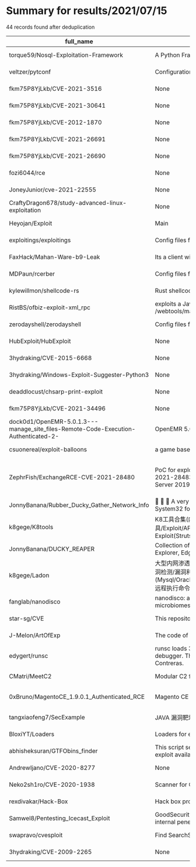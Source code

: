 
# Summary for results/2021/07/15
    
44 records found after deduplication

| full_name | description | html_url | matched_list | matched_count | pushed_at | size | stargazers_count | language | forks_count |
|------------------------------------------------------------------------------------|------------------------------------------------------------------------------------------------------------------------------------------------------------------------------------------------------------------------------------------------------------------|-------------------------------------------------------------------------------------------------------|---------------------------------------------------|-----------------|---------------------------|--------|--------------------|------------|---------------|
| torque59/Nosql-Exploitation-Framework | A Python Framework For NoSQL Scanning and Exploitation | https://github.com/torque59/Nosql-Exploitation-Framework | ['exploit'] | 1 | 2021-07-15 11:27:23+00:00 | 2929 | 579 | Python | 153 |
| veltzer/pytconf | Configuration, command line and injection framework for python | https://github.com/veltzer/pytconf | ['command injection'] | 1 | 2021-07-15 12:48:59+00:00 | 966 | 0 | Python | 0 |
| fkm75P8YjLkb/CVE-2021-3516 | None | https://github.com/fkm75P8YjLkb/CVE-2021-3516 | ['cve-2'] | 1 | 2021-07-15 04:29:57+00:00 | 0 | 0 | | 0 |
| fkm75P8YjLkb/CVE-2021-30641 | None | https://github.com/fkm75P8YjLkb/CVE-2021-30641 | ['cve-2'] | 1 | 2021-07-15 04:31:59+00:00 | 0 | 0 | | 0 |
| fkm75P8YjLkb/CVE-2012-1870 | None | https://github.com/fkm75P8YjLkb/CVE-2012-1870 | ['cve-2'] | 1 | 2021-07-15 04:33:10+00:00 | 0 | 0 | | 0 |
| fkm75P8YjLkb/CVE-2021-26691 | None | https://github.com/fkm75P8YjLkb/CVE-2021-26691 | ['cve-2'] | 1 | 2021-07-15 04:37:59+00:00 | 0 | 0 | | 0 |
| fkm75P8YjLkb/CVE-2021-26690 | None | https://github.com/fkm75P8YjLkb/CVE-2021-26690 | ['cve-2'] | 1 | 2021-07-15 04:38:44+00:00 | 0 | 0 | | 0 |
| fozi6044/rce | None | https://github.com/fozi6044/rce | ['rce'] | 1 | 2021-07-15 05:35:41+00:00 | 0 | 0 | HTML | 0 |
| JoneyJunior/cve-2021-22555 | None | https://github.com/JoneyJunior/cve-2021-22555 | ['cve-2'] | 1 | 2021-07-15 10:18:03+00:00 | 339 | 1 | | 1 |
| CraftyDragon678/study-advanced-linux-exploitation | None | https://github.com/CraftyDragon678/study-advanced-linux-exploitation | ['exploit'] | 1 | 2021-07-15 11:54:00+00:00 | 5 | 0 | Python | 0 |
| Heyojan/Exploit | Main | https://github.com/Heyojan/Exploit | ['exploit'] | 1 | 2021-07-15 14:32:56+00:00 | 1 | 0 | | 0 |
| exploitings/exploitings | Config files for my GitHub profile. | https://github.com/exploitings/exploitings | ['exploit'] | 1 | 2021-07-15 14:57:27+00:00 | 0 | 0 | | 0 |
| FaxHack/Mahan-Ware-b9-Leak | Its a client with the new coord exploit its $20usd | https://github.com/FaxHack/Mahan-Ware-b9-Leak | ['exploit'] | 1 | 2021-07-15 16:40:10+00:00 | 2453 | 2 | | 1 |
| MDPaun/rcerber | Config files for my GitHub profile. | https://github.com/MDPaun/rcerber | ['rce'] | 1 | 2021-07-15 18:02:28+00:00 | 0 | 0 | | 0 |
| kylewillmon/shellcode-rs | Rust shellcode runner | https://github.com/kylewillmon/shellcode-rs | ['shellcode'] | 1 | 2021-07-15 19:10:23+00:00 | 5 | 0 | Rust | 1 |
| RistBS/ofbiz-exploit-xml_rpc | exploits a Java deserialization vulnerability in Apache OFBiz’s unauthenticated XML-RPC endpoint /webtools/management/xmlrpc for variations previous to 17.12.04 | https://github.com/RistBS/ofbiz-exploit-xml_rpc | ['exploit'] | 1 | 2021-07-15 19:13:22+00:00 | 6 | 0 | Shell | 0 |
| zerodayshell/zerodayshell | Config files for my GitHub profile. | https://github.com/zerodayshell/zerodayshell | ['zeroday'] | 1 | 2021-07-15 19:12:45+00:00 | 0 | 0 | nan | 0 |
| HubExploit/HubExploit | None | https://github.com/HubExploit/HubExploit | ['exploit'] | 1 | 2021-07-15 22:12:50+00:00 | 2 | 0 | | 0 |
| 3hydraking/CVE-2015-6668 | None | https://github.com/3hydraking/CVE-2015-6668 | ['cve-2'] | 1 | 2021-07-15 21:59:50+00:00 | 2 | 0 | Python | 0 |
| 3hydraking/Windows-Exploit-Suggester-Python3 | None | https://github.com/3hydraking/Windows-Exploit-Suggester-Python3 | ['exploit'] | 1 | 2021-07-15 23:11:32+00:00 | 25 | 0 | Python | 0 |
| deaddlocust/chsarp-print-exploit | None | https://github.com/deaddlocust/chsarp-print-exploit | ['exploit'] | 1 | 2021-07-15 23:14:38+00:00 | 417 | 0 | C# | 0 |
| fkm75P8YjLkb/CVE-2021-34496 | None | https://github.com/fkm75P8YjLkb/CVE-2021-34496 | ['cve-2'] | 1 | 2021-07-15 04:23:59+00:00 | 0 | 0 | | 0 |
| dock0d1/OpenEMR-5.0.1.3---manage_site_files-Remote-Code-Execution-Authenticated-2- | OpenEMR 5.0.1.3 - 'manage_site_files' Remote Code Execution (Authenticated) (2) | https://github.com/dock0d1/OpenEMR-5.0.1.3---manage_site_files-Remote-Code-Execution-Authenticated-2- | ['remote code execution'] | 1 | 2021-07-15 01:32:58+00:00 | 2 | 0 | Ruby | 0 |
| csuonereal/exploit-balloons | a game based on explosion of ballooons | https://github.com/csuonereal/exploit-balloons | ['exploit'] | 1 | 2021-07-15 00:03:25+00:00 | 2559 | 0 | ShaderLab | 0 |
| ZephrFish/ExchangeRCE-CVE-2021-28480 | PoC for exploiting RCE in Exchange CVEs: CVE-2021-28480, CVE-2021-28481, CVE-2021-28482 and CVE-2021-28483. Achieves Domain Admin on Exchange Servers running Windows Server 2003 up to Windows Server 2019. | https://github.com/ZephrFish/ExchangeRCE-CVE-2021-28480 | ['cve poc', 'cve-2', 'exploit', 'rce', 'rce poc'] | 5 | 2021-07-15 01:41:13+00:00 | 14 | 11 | Shell | 6 |
| JonnyBanana/Rubber_Ducky_Gather_Network_Info | :hatched_chick: :hatched_chick: :hatched_chick: A very quickly script for rubber ducky which exploits the gatherNetworkInfo.vbs file in the C: \ Windows \ System32 folder to steal different information from the victim machine. It Requires twin Duck Firm | https://github.com/JonnyBanana/Rubber_Ducky_Gather_Network_Info | ['exploit'] | 1 | 2021-07-15 01:39:03+00:00 | 547 | 14 | PowerShell | 6 |
| k8gege/K8tools | K8工具合集(内网渗透/提权工具/远程溢出/漏洞利用/扫描工具/密码破解/免杀工具/Exploit/APT/0day/Shellcode/Payload/priviledge/BypassUAC/OverFlow/WebShell/PenTest) Web GetShell Exploit(Struts2/Zimbra/Weblogic/Tomcat/Apache/Jboss/DotNetNuke/zabbix) | https://github.com/k8gege/K8tools | ['0day', 'exploit', 'shellcode'] | 3 | 2021-07-15 14:46:54+00:00 | 290463 | 3893 | PowerShell | 1796 |
| JonnyBanana/DUCKY_REAPER | Collection of Multi-platform Scripts for Rubber Ducky that exploit the css webkit filter attack to crash Internet Explorer, Edge or Safari, crashing the target machine Compatibility: Windows - MacOs - Linux (Ubuntu) | https://github.com/JonnyBanana/DUCKY_REAPER | ['exploit'] | 1 | 2021-07-15 00:43:12+00:00 | 199 | 10 | Batchfile | 11 |
| k8gege/Ladon | 大型内网渗透扫描器&Cobalt Strike，Ladon7.2内置94个模块，包含信息收集/存活主机/端口扫描/服务识别/密码爆破/漏洞检测/漏洞利用。漏洞检测含MS17010/SMBGhost/Weblogic/ActiveMQ/Tomcat/Struts2，密码口令爆破(Mysql/Oracle/MSSQL)/FTP/SSH(Linux)/VNC/Windows(IPC/WMI/SMB/Netbios/LDAP/SmbHash/WmiHash/Winrm),远程执行命令(wmiexe/psexec/a | https://github.com/k8gege/Ladon | ['exploit'] | 1 | 2021-07-15 14:44:01+00:00 | 77358 | 2673 | C# | 639 |
| fanglab/nanodisco | nanodisco: a toolbox for discovering and exploiting multiple types of DNA methylation from individual bacteria and microbiomes using nanopore sequencing. | https://github.com/fanglab/nanodisco | ['exploit'] | 1 | 2021-07-15 03:51:28+00:00 | 1656 | 29 | R | 2 |
| star-sg/CVE | This repository contains some of the PoC for the bugs which our researchers have found. | https://github.com/star-sg/CVE | ['cve poc'] | 1 | 2021-07-15 11:11:27+00:00 | 3680 | 22 | JavaScript | 10 |
| J-Melon/ArtOfExp | The code of Hacking: Art Of Exploitation (2nd Ed.) by Jon Erickson. | https://github.com/J-Melon/ArtOfExp | ['exploit'] | 1 | 2021-07-15 11:01:37+00:00 | 49 | 0 | C | 0 |
| edygert/runsc | runsc loads 32/64 bit shellcode (depending on how runsc is compiled) in a way that makes it easy to load in a debugger. This code is based on the code from https://github.com/Kdr0x/Kd_Shellcode_Loader by Gary "kd" Contreras. | https://github.com/edygert/runsc | ['shellcode'] | 1 | 2021-07-15 13:36:48+00:00 | 136 | 20 | C | 3 |
| CMatri/MeetC2 | Modular C2 framework aiming to ease post exploitation for red teamers. | https://github.com/CMatri/MeetC2 | ['exploit'] | 1 | 2021-07-15 04:04:00+00:00 | 99955 | 114 | Go | 14 |
| 0xBruno/MagentoCE_1.9.0.1_Authenticated_RCE | Magento CE < 1.9.0.1 - (Authenticated) Remote Code Execution | https://github.com/0xBruno/MagentoCE_1.9.0.1_Authenticated_RCE | ['rce', 'remote code execution'] | 2 | 2021-07-15 03:11:46+00:00 | 6 | 0 | Python | 0 |
| tangxiaofeng7/SecExample | JAVA 漏洞靶场 (Vulnerability Environment For Java) | https://github.com/tangxiaofeng7/SecExample | ['rce'] | 1 | 2021-07-15 09:11:32+00:00 | 67562 | 94 | HTML | 18 |
| BloxiYT/Loaders | Loaders for exploits. | https://github.com/BloxiYT/Loaders | ['exploit'] | 1 | 2021-07-15 18:37:54+00:00 | 30 | 0 | | 0 |
| abhisheksuran/GTFObins_finder | This script search for the bin on the https://gtfobins.github.io/ for the SUID exploit and returns the bins that have exploit available on gtfobins. So you don't need to manually search for every file on the site. | https://github.com/abhisheksuran/GTFObins_finder | ['exploit'] | 1 | 2021-07-15 07:57:25+00:00 | 7 | 0 | Python | 0 |
| AndrewIjano/CVE-2020-8277 | None | https://github.com/AndrewIjano/CVE-2020-8277 | ['cve-2'] | 1 | 2021-07-15 01:23:48+00:00 | 16 | 0 | Python | 0 |
| Neko2sh1ro/CVE-2020-1938 | Scanner for CVE-2020-1938 | https://github.com/Neko2sh1ro/CVE-2020-1938 | ['cve-2'] | 1 | 2021-07-15 14:13:10+00:00 | 7 | 0 | Python | 1 |
| rexdivakar/Hack-Box | Hack box provides an environment for all sorts of malicious scripts to be tested and used for exploiting users. | https://github.com/rexdivakar/Hack-Box | ['exploit'] | 1 | 2021-07-15 03:53:52+00:00 | 24 | 0 | Python | 0 |
| Samwel8/Pentesting_Icecast_Exploit | GoodSecurity was tasked with performing an internal penetration test on GoodCorps CEO, Hans Gruber. An internal penetration test is a dedicated attack against internally connected systems. | https://github.com/Samwel8/Pentesting_Icecast_Exploit | ['exploit'] | 1 | 2021-07-15 10:20:21+00:00 | 2508 | 0 | | 0 |
| swapravo/cvesploit | Find SearchSploit exploits by CVE-IDs / dpkg status file | https://github.com/swapravo/cvesploit | ['exploit'] | 1 | 2021-07-15 11:03:50+00:00 | 170 | 1 | Python | 0 |
| 3hydraking/CVE-2009-2265 | None | https://github.com/3hydraking/CVE-2009-2265 | ['cve-2'] | 1 | 2021-07-15 23:20:08+00:00 | 3 | 0 | Python | 0 |
